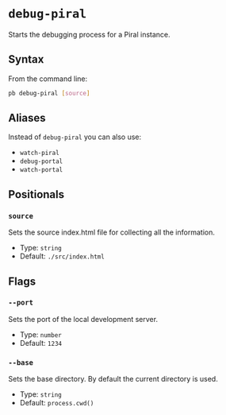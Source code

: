 # `debug-piral`

<!--start:auto-generated-->

Starts the debugging process for a Piral instance.

## Syntax

From the command line:

```sh
pb debug-piral [source]
```

## Aliases

Instead of `debug-piral` you can also use:

- `watch-piral`
- `debug-portal`
- `watch-portal`

## Positionals

### `source`

Sets the source index.html file for collecting all the information.

- Type: `string`
- Default: `./src/index.html`

## Flags

### `--port`

Sets the port of the local development server.

- Type: `number`
- Default: `1234`

### `--base`

Sets the base directory. By default the current directory is used.

- Type: `string`
- Default: `process.cwd()`

<!--end:auto-generated-->
